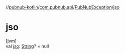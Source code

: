 //[pubnub-kotlin](../../../index.md)/[com.pubnub.api](../index.md)/[PubNubException](index.md)/[jso](jso.md)

# jso

[jvm]\
val [jso](jso.md): [String](https://kotlinlang.org/api/latest/jvm/stdlib/kotlin/-string/index.html)? = null
